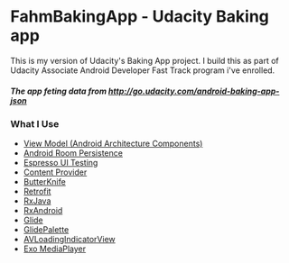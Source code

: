 # FahmBakingApp - Udacity Baking app
This is my version of Udacity's Baking App project. 
I build this as part of Udacity Associate Android Developer Fast Track program i've enrolled.
##### The app feting data from http://go.udacity.com/android-baking-app-json
### What I Use
  - [View Model (Android Architecture Components)](https://developer.android.com/topic/libraries/architecture/viewmodel.html)
  - [Android Room Persistence](https://developer.android.com/topic/libraries/architecture/room.html)
  - [Espresso UI Testing](https://developer.android.com/training/testing/espresso/index.html)
  - [Content Provider](https://developer.android.com/reference/android/content/ContentProvider.html)
  - [ButterKnife](https://github.com/JakeWharton/butterknife)
  - [Retrofit](https://github.com/square/retrofit)
  - [RxJava](https://github.com/ReactiveX/RxJava)
  - [RxAndroid](https://github.com/ReactiveX/RxAndroid)
  - [Glide](https://github.com/bumptech/glide)
  - [GlidePalette](https://github.com/florent37/GlidePalette)
  - [AVLoadingIndicatorView](https://github.com/81813780/AVLoadingIndicatorView)
  - [Exo MediaPlayer](https://github.com/google/ExoPlayer)
  
